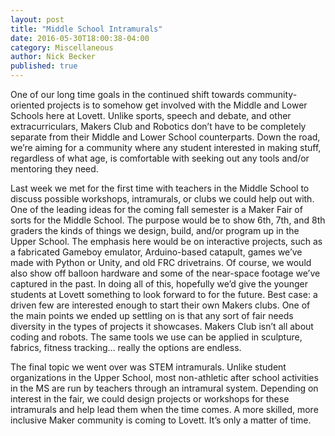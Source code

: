 ```yaml
---
layout: post
title: "Middle School Intramurals"
date: 2016-05-30T18:00:38-04:00
category: Miscellaneous
author: Nick Becker
published: true
---
```


One of our long time goals in the continued shift towards community-oriented projects is to somehow get involved with the Middle and Lower Schools here at Lovett. Unlike sports, speech and debate, and other extracurriculars, Makers Club and Robotics don’t have to be completely separate from their Middle and Lower School counterparts. Down the road, we’re aiming for a community where any student interested in making stuff, regardless of what age, is comfortable with seeking out any tools and/or mentoring they need.

Last week we met for the first time with teachers in the Middle School to discuss possible workshops, intramurals, or clubs we could help out with. One of the leading ideas for the coming fall semester is a Maker Fair of sorts for the Middle School. The purpose would be to show 6th, 7th, and 8th graders the kinds of things we design, build, and/or program up in the Upper School. The emphasis here would be on interactive projects, such as a fabricated Gameboy emulator, Arduino-based catapult, games we’ve made with Python or Unity, and old FRC drivetrains. Of course, we would also show off balloon hardware and some of the near-space footage we’ve captured in the past. In doing all of this, hopefully we’d give the younger students at Lovett something to look forward to for the future. Best case: a driven few are interested enough to start their own Makers clubs. One of the main points we ended up settling on is that any sort of fair needs diversity in the types of projects it showcases. Makers Club isn’t all about coding and robots. The same tools we use can be applied in sculpture, fabrics, fitness tracking… really the options are endless.

The final topic we went over was STEM intramurals. Unlike student organizations in the Upper School, most non-athletic after school activities in the MS are run by teachers through an intramural system. Depending on interest in the fair, we could design projects or workshops for these intramurals and help lead them when the time comes. A more skilled, more inclusive Maker community is coming to Lovett. It’s only a matter of time.
